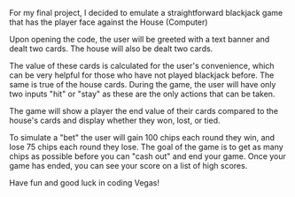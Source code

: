For my final project, I decided to emulate a straightforward blackjack game that has the player face against the House (Computer)

Upon opening the code, the user will be greeted with a text banner and dealt two cards. The house will also be dealt two cards. 

The value of these cards is calculated for the user's convenience, which can be very helpful for those who have not played blackjack before. The same is true of the house cards.
During the game, the user will have only two inputs "hit" or "stay" as these are the only actions that can be taken.

The game will show a player the end value of their cards compared to the house's cards and display whether they won, lost, or tied.

To simulate a "bet" the user will gain 100 chips each round they win, and lose 75 chips each round they lose. The goal of the game is to get as many chips as possible before you can "cash out" and end your game.
Once your game has ended, you can see your score on a list of high scores.

Have fun and good luck in coding Vegas!
